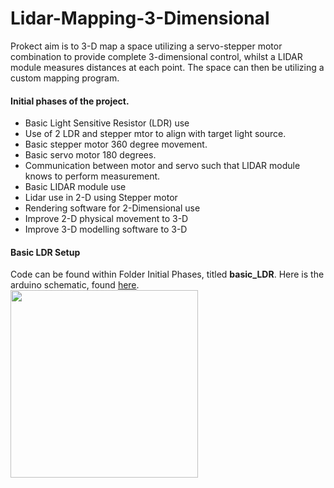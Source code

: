 # Lidar-Mapping-3-Dimensional

Prokect aim is to 3-D map a space utilizing a servo-stepper motor combination to provide complete 3-dimensional control, whilst a LIDAR module measures distances at each point. 
The space can then be utilizing a custom mapping program. 

#### Initial phases of the project.
- Basic Light Sensitive Resistor (LDR) use
- Use of 2 LDR and stepper mtor to align with target light source. 
- Basic stepper motor 360 degree movement.
- Basic servo motor 180 degrees. 
- Communication between motor and servo such that LIDAR module knows to perform measurement.
- Basic LIDAR module use
- Lidar use in 2-D using Stepper motor 
- Rendering software for 2-Dimensional use
- Improve 2-D physical movement to 3-D
- Improve 3-D modelling software to 3-D

#### Basic LDR Setup
Code can be found within Folder Initial Phases, titled **basic_LDR**. 
Here is the arduino schematic, found [here](https://create.arduino.cc/projecthub/SBR/working-with-light-dependent-resistor-ldr-1ded4f). \
<img src="https://user-images.githubusercontent.com/72265641/195661925-3d71335a-bb6e-4c35-b942-7df8a04113a4.JPG" width="300">

